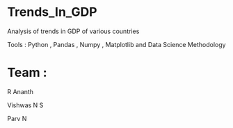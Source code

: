 # Trends_In_GDP
Analysis of trends in GDP of various countries 
<p>Tools : Python , Pandas , Numpy , Matplotlib and Data Science Methodology

# Team :
<p>R Ananth
<p>Vishwas N S
<p>Parv N
